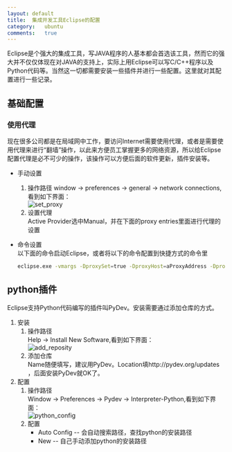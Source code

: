 ```yaml
---
layout:	default
title:	集成开发工具Eclipse的配置
category:	ubuntu
comments:	true
---
```

Eclipse是个强大的集成工具，写JAVA程序的人基本都会首选该工具，然而它的强大并不仅仅体现在对JAVA的支持上，实际上用Eclipse可以写C/C++程序以及Python代码等。当然这一切都需要安装一些插件并进行一些配置。这里就对其配置进行一些记录。

## 基础配置
### 使用代理
现在很多公司都是在局域网中工作，要访问Internet需要使用代理，或者是需要使用代理来进行“翻墙”操作，以此来方便员工掌握更多的网络资源，所以给Eclipse配置代理是必不可少的操作，该操作可以方便后面的软件更新，插件安装等。

* 手动设置
	1. 操作路径
	window -> preferences -> general -> network connections,看到如下界面：  
	![set_proxy]({{site.baseurl}}/assets/images/set_proxy.png)
	2. 设置代理  
	Active Provider选中Manual，并在下面的proxy entries里面进行代理的设置

* 命令设置  
	以下面的命令启动Eclipse，或者将以下的命令配置到快捷方式的命令里

	```bash
	eclipse.exe -vmargs -DproxySet=true -DproxyHost=aProxyAddress -DproxyPort=aProxyPort
	```

## python插件
Eclipse支持Python代码编写的插件叫PyDev。安装需要通过添加仓库的方式。

1. 安装  
	1. 操作路径  
	Help -> Install New Software,看到如下界面：  
	![add_reposity]({{site.baseurl}}/assets/images/add_repository.png)
	2. 添加仓库  
	Name随便填写，建议用PyDev。Location填http://pydev.org/updates ，后面安装PyDev就OK了。
2. 配置  
	1. 操作路径  
	Window -> Preferences -> Pydev -> Interpreter-Python,看到如下界面：  
	![python_config]({{site.baseurl}}/assets/images/python_config.png)
	2. 配置  
		* Auto Config -- 会自动搜索路径，查找python的安装路径
		* New -- 自己手动添加python的安装路径
